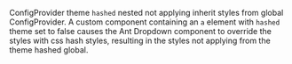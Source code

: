 ConfigProvider theme `hashed` nested not applying inherit styles from global ConfigProvider. A custom component containing an `a` element with `hashed` theme set to false causes the Ant Dropdown component to override the styles with css hash styles, resulting in the styles not applying from the theme hashed global.
